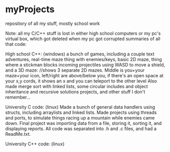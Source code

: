 # myProjects
repository of all my stuff, mostly school work

Note: all my C/C++ stuff is lost in either high school computers or my pc's virtual box, which got deleted when my pc got corrupted
summaries of all that code:

High school C++: (windows)
a bunch of games, including a couple text adventures, real-time maze thing with enemies/keys, basic 2D maze, thing where a stickman blocks incoming projectiles using WASD to move a shield, and a 3D maze:
//shows 3 separate 2D mazes. Middle is you+your maze+your icon, left/right are above/below you, if there's an open space at your x,y cords, it shows an x and you can teleport to the other level
Also made merge sort with linked lists, some circular includes and object inheritance and recursive solutions projects, and other stuff I don't remember...

University C code: (linux)
Made a bunch of general data handlers using structs, including arraylists and linked lists. Made projects using threads and ports, to simulate things racing up a mountain while enemies came down. Final project was importing data from a file, storing it, sorting it, and displaying reports. All code was separated into .h and .c files, and had a ReadMe.txt.

University C++ code: (linux)
